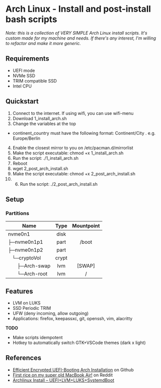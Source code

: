 # **Arch Linux - Install and post-install bash scripts**
*Note: this is a collection of VERY SIMPLE Arch Linux install scripts.
It's custom made for my machine and needs. If there's any interest, I'm willing to refactor and make it more generic.*

## **Requirements**
* UEFI mode
* NVMe SSD
* TRIM compatible SSD
* Intel CPU

## **Quickstart**
1. Connect to the internet. If using wifi, you can use wifi-menu
2. Download 1_install_arch.sh
3. Change the variables at the top
  * continent_country must have the following format: Continent/City . e.g. Europe/Berlin
4. Enable the closest mirror to you on /etc/pacman.d/mirrorlist
5. Make the script executable: chmod +x 1_install_arch.sh
6. Run the script: ./1_install_arch.sh
7. Reboot
8. wget 2_post_arch_install.sh
9. Make the script executable: chmod +x 2_post_arch_install.sh
10. 6. Run the script: ./2_post_arch_install.sh

## Setup
### Partitions
| Name | Type | Mountpoint |
| - | :-: | :-: |
| nvme0n1 | disk | |
| ├─nvme0n1p1 | part | /boot |
| ├─nvme0n1p2 | part |  |
| &nbsp;&nbsp;&nbsp;└─cryptoVol | crypt | |
| &nbsp;&nbsp;&nbsp;&nbsp;&nbsp;&nbsp;&nbsp;├─Arch-swap | lvm | [SWAP] |
| &nbsp;&nbsp;&nbsp;&nbsp;&nbsp;&nbsp;&nbsp;└─Arch-root | lvm | / |

## Features
* LVM on LUKS
* SSD Periodic TRIM
* UFW (deny incoming, allow outgoing)
* Applications: firefox, keepassxc, git, openssh, vim, alacritty


**TODO**
* Make scripts idempotent
* Hotkey to automatically switch GTK+VSCode themes (dark x light)

## References
* [Efficient Encrypted UEFI-Booting Arch Installation](https://gist.github.com/HardenedArray/31915e3d73a4ae45adc0efa9ba458b07) on Github
* [First rice on my super old MacBook Air!](https://www.reddit.com/r/unixporn/comments/9y9w0r/sway_first_rice_on_my_super_old_macbook_air/) on Reddit
* [Archlinux Install – UEFI+LVM+LUKS+SystemdBoot](https://www.thelinuxsect.com/?p=36)